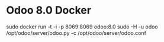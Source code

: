 Odoo 8.0 Docker
===========

sudo docker run -t -i -p 8069:8069 odoo:8.0 sudo -H -u odoo /opt/odoo/server/odoo.py -c /opt/odoo/server/odoo.conf
